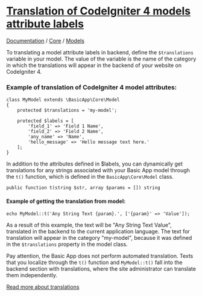 ﻿# [Translation of CodeIgniter 4 models attribute labels](http://basic-app.com/docs/core/models/translate-attribute-labels.md)

[Documentation](/docs) / [Core](/docs/core) / [Models](/docs/core/models)

To translating a model attribute labels in backend, define the `$translations` variable in your model. The value of the variable is the name of the category in which the translations will appear in the backend of your website on CodeIgniter 4. 

### Example of translation of CodeIgniter 4 model attributes:

```
class MyModel extends \BasicApp\Core\Model
{
    protected $translations = 'my-model';

	protected $labels = [
		'field_1' => 'Field 1 Name',
		'field_2' => 'Field 2 Name',
		'any_name' => 'Name',
		'hello_message' => 'Hello message text here.'
	];
}
```

In addition to the attributes defined in $labels, you can dynamically get translations for any strings associated with your Basic App model through the `t()` function, which is defined in the `BasicApp\Core\Model` class.

```
public function t(string $str, array $params = []) string
```

#### Example of getting the translation from model:

```
echo MyModel::t('Any String Text {param}.', ['{param}' => 'Value']); 
```

As a result of this example, the text will be "Any String Text Value", translated in the backend to the current application language. The text for translation will appear in the category "my-model", because it was defined in the `$translations` property in the model class.

Pay attention, the Basic App does not perform automated translation. Texts that you localize through the `t()` function and `MyModel::t()` fall into the backend section with translations, where the site administrator can translate them independently.

[Read more about translations](/docs/core/translations.md)